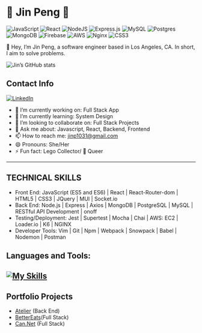 # 🌈 Jin Peng 🌈
![JavaScript](https://img.shields.io/badge/javascript-%23323330.svg?style=for-the-badge&logo=javascript&logoColor=%23F7DF1E) ![React](https://img.shields.io/badge/react-%2320232a.svg?style=for-the-badge&logo=react&logoColor=%2361DAFB) ![NodeJS](https://img.shields.io/badge/node.js-6DA55F?style=for-the-badge&logo=node.js&logoColor=white)  ![Express.js](https://img.shields.io/badge/express.js-%23404d59.svg?style=for-the-badge&logo=express&logoColor=%2361DAFB) ![MySQL](https://img.shields.io/badge/mysql-%2300f.svg?style=for-the-badge&logo=mysql&logoColor=white) ![Postgres](https://img.shields.io/badge/postgres-%23316192.svg?style=for-the-badge&logo=postgresql&logoColor=white) ![MongoDB](https://img.shields.io/badge/MongoDB-%234ea94b.svg?style=for-the-badge&logo=mongodb&logoColor=white) ![Firebase](https://img.shields.io/badge/Firebase-039BE5?style=for-the-badge&logo=Firebase&logoColor=white)	 ![AWS](https://img.shields.io/badge/AWS-%23FF9900.svg?style=for-the-badge&logo=amazon-aws&logoColor=white) ![Nginx](https://img.shields.io/badge/nginx-%23009639.svg?style=for-the-badge&logo=nginx&logoColor=white) ![CSS3](https://img.shields.io/badge/css3-%231572B6.svg?style=for-the-badge&logo=css3&logoColor=white)

👋 Hey, I’m Jin Peng, a software engineer based in Los Angeles, CA. In short, I aim to solve problems.

![Jin’s GitHub stats](https://github-readme-stats.vercel.app/api?username=jinp1031&show_icons=true&theme=radical)
<!-- credits for the gif https://gph.is/g/ZWg5jr7 -->


## Contact Info
[![LinkedIn](https://img.shields.io/badge/linkedin-%230077B5.svg?style=for-the-badge&logo=linkedin&logoColor=white)](https://www.linkedin.com/in/jinpeng307) 

- 🔭 I’m currently working on: Full Stack App
- 🌱 I’m currently learning: System Design
- 👯 I’m looking to collaborate on: Full Stack Projects
- 💬 Ask me about: Javascript, React, Backend, Frontend
- 📫 How to reach me: jinp1031@gmail.com
- 😄 Pronouns: She/Her
- ⚡ Fun fact: Lego Collector/ 🌈 Queer

---
## TECHNICAL SKILLS
- Front End: JavaScript (ES5 and ES6) | React | React-Router-dom | HTML5 | CSS3 | JQuery | MUI | Socket.io
- Back End: Node.js | Express | Axios | MongoDB | PostgreSQL | MySQL | RESTful API Development | onoff
- Testing/Deployment: Jest | Supertest | Mocha | Chai | AWS: EC2 | Loader.io | K6 | NGINX
- Developer Tools: Vim | Git | Npm | Webpack | Snowpack | Babel | Nodemon | Postman

## Languages and Tools:

[![My Skills](https://skillicons.dev/icons?i=javacript,html,css,react,nodejs,git,express,mysql,mongodb,postgres,aws)](https://skillicons.dev)
---
## Portfolio Projects
- [Atelier](https://github.com/SDC-Ewok/SDC-Products) (Back End)
- [BetterEats](https://github.com/Better-Eats/Better-Eats)(Full Stack)
- [Can.Net](https://github.com/jinp1031/Can.Net) (Full Stack)

